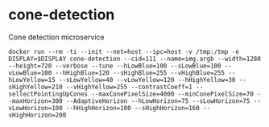 # cone-detection

Cone detection microservice




```docker run --rm -ti --init --net=host --ipc=host -v /tmp:/tmp -e DISPLAY=$DISPLAY cone-detection --cid=111 --name=img.argb --width=1280 --height=720 --verbose --tune --hLowBlue=100 --sLowBlue=100 --vLowBlue=100 --hHighBlue=120 --sHighBlue=255 --vHighBlue=255 --hLowYellow=15 --sLowYellow=40 --vLowYellow=120 --hHighYellow=30 --sHighYellow=210 --vHighYellow=255 --contrastCoeff=1 --sellectPointingUpCones --maxConePixelSize=4000 --minConePixelSize=70 --maxHorizon=300 --AdaptiveHorizon --hLowHorizon=75 --sLowHorizon=75 --vLowHorizon=100 --hHighHorizon=100 --sHighHorizon=160 --vHighHorizon=200 ```
